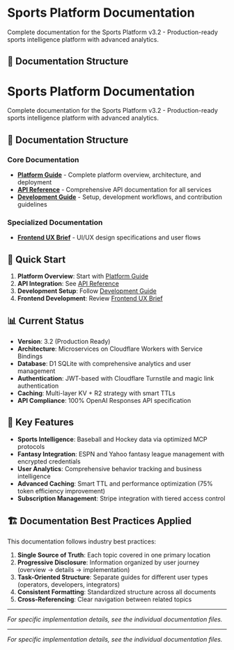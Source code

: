 # Sports Platform Documentation

Complete documentation for the Sports Platform v3.2 - Production-ready sports intelligence platform with advanced analytics.

## 📖 Documentation Structure

# Sports Platform Documentation

Complete documentation for the Sports Platform v3.2 - Production-ready sports intelligence platform with advanced analytics.

## 📖 Documentation Structure

### **Core Documentation**
- [**Platform Guide**](./PLATFORM-GUIDE.md) - Complete platform overview, architecture, and deployment
- [**API Reference**](./API-REFERENCE.md) - Comprehensive API documentation for all services
- [**Development Guide**](./DEVELOPMENT-GUIDE.md) - Setup, development workflows, and contribution guidelines

### **Specialized Documentation**
- [**Frontend UX Brief**](./FRONTEND-UX-BRIEF.md) - UI/UX design specifications and user flows

## 🚀 Quick Start

1. **Platform Overview**: Start with [Platform Guide](./PLATFORM-GUIDE.md)
2. **API Integration**: See [API Reference](./API-REFERENCE.md)
3. **Development Setup**: Follow [Development Guide](./DEVELOPMENT-GUIDE.md)
4. **Frontend Development**: Review [Frontend UX Brief](./FRONTEND-UX-BRIEF.md)

## 📊 Current Status

- **Version**: 3.2 (Production Ready)
- **Architecture**: Microservices on Cloudflare Workers with Service Bindings
- **Database**: D1 SQLite with comprehensive analytics and user management
- **Authentication**: JWT-based with Cloudflare Turnstile and magic link authentication
- **Caching**: Multi-layer KV + R2 strategy with smart TTLs
- **API Compliance**: 100% OpenAI Responses API specification

## 🎯 Key Features

- **Sports Intelligence**: Baseball and Hockey data via optimized MCP protocols
- **Fantasy Integration**: ESPN and Yahoo fantasy league management with encrypted credentials
- **User Analytics**: Comprehensive behavior tracking and business intelligence
- **Advanced Caching**: Smart TTL and performance optimization (75% token efficiency improvement)
- **Subscription Management**: Stripe integration with tiered access control

## 🏗️ Documentation Best Practices Applied

This documentation follows industry best practices:

1. **Single Source of Truth**: Each topic covered in one primary location
2. **Progressive Disclosure**: Information organized by user journey (overview → details → implementation)
3. **Task-Oriented Structure**: Separate guides for different user types (operators, developers, integrators)
4. **Consistent Formatting**: Standardized structure across all documents
5. **Cross-Referencing**: Clear navigation between related topics

---

*For specific implementation details, see the individual documentation files.*

---

*For specific implementation details, see the individual documentation files.*